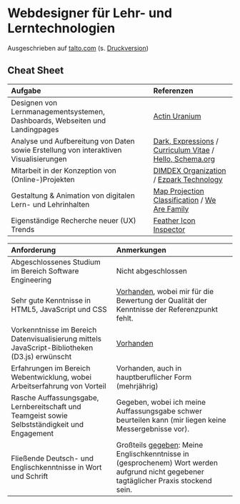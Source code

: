 # Webdesigner für Lehr- und Lerntechnologien

Ausgeschrieben auf [talto.com](https://talto.com/jobs/2020/11/lehr-und-lerntechnologien-technische-universitaet-graz/webdesignerin-fuer-lehr-und-lerntechnologien/71456/) (s. [Druckversion](media/webdesigner_talto.pdf))

## Cheat Sheet

|Aufgabe|Referenzen|
|:--|:--|
|Designen von Lernmanagementsystemen, Dashboards, Webseiten und Landingpages|[Actin Uranium](http://235u.net/)|
|Analyse und Aufbereitung von Daten sowie Erstellung von interaktiven Visualisierungen|[Dark, Expressions](https://observablehq.com/@nikita-sharov/dark-expressions) / [Curriculum Vitae](https://observablehq.com/@nikita-sharov/cv) / [Hello, Schema.org](https://observablehq.com/@nikita-sharov/hello-schema-org)|
|Mitarbeit in der Konzeption von (Online-)Projekten|[DIMDEX Organization](https://github.com/nikita-sharov/dimdex) / [Ezpark Technology](https://github.com/235u/proposals/tree/master/EzparkTechnology)| 
|Gestaltung & Animation von digitalen Lern- und Lehrinhalten|[Map Projection Classification](https://observablehq.com/@nikita-sharov/map-projection-classification) / [We Are Family](https://observablehq.com/@nikita-sharov/we-are-family)|
|Eigenständige Recherche neuer (UX) Trends|[Feather Icon Inspector](https://observablehq.com/@nikita-sharov/feather-icon-inspector)|

|Anforderung|Anmerkungen|
|:--|:--|
|Abgeschlossenes Studium im Bereich Software Engineering|Nicht abgeschlossen|
|Sehr gute Kenntnisse in HTML5, JavaScript und CSS|[Vorhanden](https://github.com/235u/website/tree/master/ActinUranium.Web/wwwroot), wobei mir für die Bewertung der Qualität der Kenntnisse der Referenzpunkt fehlt.|
|Vorkenntnisse im Bereich Datenvisualisierung mittels JavaScript-Bibliotheken (D3.js) erwünscht|[Vorhanden](https://observablehq.com/@nikita-sharov)|
|Erfahrungen im Bereich Webentwicklung, wobei Arbeitserfahrung von Vorteil|Vorhanden, auch in hauptberuflicher Form (mehrjährig)|
|Rasche Auffassungsgabe, Lernbereitschaft und Teamgeist sowie Selbstständigkeit und Engagement|Gegeben, wobei ich meine Auffassungsgabe schwer beurteilen kann (mir liegen keine Messergebnisse vor).|
|Fließende Deutsch- und Englischkenntnisse in Wort und Schrift|Großteils [gegeben](https://observablehq.com/@nikita-sharov/publications): Meine Englischkenntnisse in (gesprochenem) Wort werden aufgrund nicht gegebener tagtäglicher Praxis stockend sein.|

